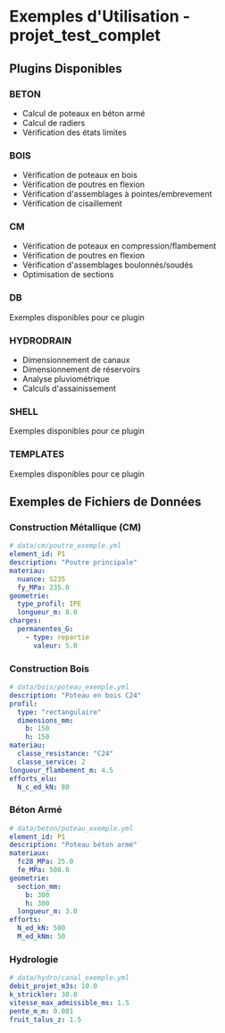 # Exemples d'Utilisation - projet_test_complet

## Plugins Disponibles

### BETON
- Calcul de poteaux en béton armé
- Calcul de radiers
- Vérification des états limites
### BOIS
- Vérification de poteaux en bois
- Vérification de poutres en flexion
- Vérification d'assemblages à pointes/embrevement
- Vérification de cisaillement
### CM
- Vérification de poteaux en compression/flambement
- Vérification de poutres en flexion
- Vérification d'assemblages boulonnés/soudés
- Optimisation de sections
### DB
Exemples disponibles pour ce plugin
### HYDRODRAIN
- Dimensionnement de canaux
- Dimensionnement de réservoirs
- Analyse pluviométrique
- Calculs d'assainissement
### SHELL
Exemples disponibles pour ce plugin
### TEMPLATES
Exemples disponibles pour ce plugin

## Exemples de Fichiers de Données

### Construction Métallique (CM)
```yaml
# data/cm/poutre_exemple.yml
element_id: P1
description: "Poutre principale"
materiau:
  nuance: S235
  fy_MPa: 235.0
geometrie:
  type_profil: IPE
  longueur_m: 8.0
charges:
  permanentes_G:
    - type: repartie
      valeur: 5.0
```

### Construction Bois
```yaml
# data/bois/poteau_exemple.yml
description: "Poteau en bois C24"
profil:
  type: "rectangulaire"
  dimensions_mm:
    b: 150
    h: 150
materiau:
  classe_resistance: "C24"
  classe_service: 2
longueur_flambement_m: 4.5
efforts_elu:
  N_c_ed_kN: 80
```

### Béton Armé
```yaml
# data/beton/poteau_exemple.yml
element_id: P1
description: "Poteau béton armé"
materiaux:
  fc28_MPa: 25.0
  fe_MPa: 500.0
geometrie:
  section_mm:
    b: 300
    h: 300
  longueur_m: 3.0
efforts:
  N_ed_kN: 500
  M_ed_kNm: 50
```

### Hydrologie
```yaml
# data/hydro/canal_exemple.yml
debit_projet_m3s: 10.0
k_strickler: 30.0
vitesse_max_admissible_ms: 1.5
pente_m_m: 0.001
fruit_talus_z: 1.5
```
